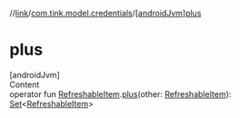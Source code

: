 //[link](../index.md)/[com.tink.model.credentials](index.md)/[[androidJvm]plus]([android-jvm]plus.md)



# plus  
[androidJvm]  
Content  
operator fun [RefreshableItem]([android-jvm]-refreshable-item/index.md).[plus]([android-jvm]plus.md)(other: [RefreshableItem]([android-jvm]-refreshable-item/index.md)): [Set](https://kotlinlang.org/api/latest/jvm/stdlib/kotlin.collections/-set/index.html)<[RefreshableItem]([android-jvm]-refreshable-item/index.md)>  



